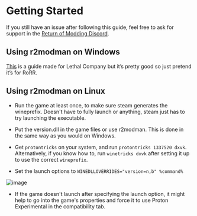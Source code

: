 # Getting Started

If you still have an issue after following this guide, feel free to ask for support in the [Return of Modding Discord](https://discord.gg/VjS57cszMq).

## Using r2modman on Windows

[This](https://lethal.wiki/installation/installing-r2modman) is a guide made for Lethal Company but it’s pretty good so just pretend it’s for RoRR.

## Using r2modman on Linux

- Run the game at least once, to make sure steam generates the wineprefix. Doesn't have to fully launch or anything, steam just has to try launching the executable.

- Put the version.dll in the game files or use r2modman. This is done in the same way as you would on Windows.

- Get `protontricks` on your system, and run `protontricks 1337520 dxvk`. Alternatively, if you know how to, run `winetricks dxvk` after setting it up to use the correct `wineprefix`.

- Set the launch options to `WINEDLLOVERRIDES="version=n,b" %command%`

![image](https://github.com/user-attachments/assets/c4fa39a9-96b8-492c-a0c5-c85b7d35c1f3)

- If the game doesn't launch after specifying the launch option, it might help to go into the game's properties and force it to use Proton Experimental in the compatibility tab.